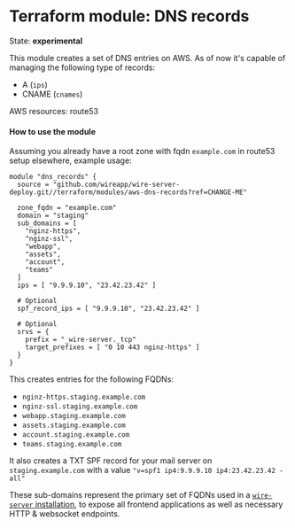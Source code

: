 Terraform module: DNS records
=============================

State: __experimental__

This module creates a set of DNS entries on AWS. As of now it's capable of managing the following type of records:

* A (`ips`)
* CNAME (`cnames`)

AWS resources: route53


#### How to use the module

Assuming you already have a root zone with fqdn `example.com` in route53 setup elsewhere, example usage:

```hcl
module "dns_records" {
  source = "github.com/wireapp/wire-server-deploy.git//terraform/modules/aws-dns-records?ref=CHANGE-ME"

  zone_fqdn = "example.com"
  domain = "staging"
  sub_domains = [
    "nginz-https",
    "nginz-ssl",
    "webapp",
    "assets",
    "account",
    "teams"
  ]
  ips = [ "9.9.9.10", "23.42.23.42" ]

  # Optional
  spf_record_ips = [ "9.9.9.10", "23.42.23.42" ]

  # Optional
  srvs = {
    prefix = "_wire-server._tcp"
    target_prefixes = [ "0 10 443 nginz-https" ]
  }
}
```

This creates entries for the following FQDNs:

* `nginz-https.staging.example.com`
* `nginz-ssl.staging.example.com`
* `webapp.staging.example.com`
* `assets.staging.example.com`
* `account.staging.example.com`
* `teams.staging.example.com`

It also creates a TXT SPF record for your mail server on `staging.example.com` with a value `"v=spf1 ip4:9.9.9.10 ip4:23.42.23.42 -all"`

These sub-domains represent the primary set of FQDNs used in a
[`wire-server` installation](https://docs.wire.com/how-to/install/helm-prod.html#how-to-set-up-dns-records),
to expose all frontend applications as well as necessary HTTP & websocket endpoints.
